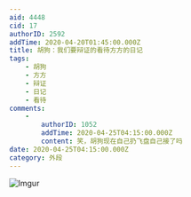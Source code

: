 ```yaml
---
aid: 4448
cid: 17
authorID: 2592
addTime: 2020-04-20T01:45:00.000Z
title: 胡狗：我们要辩证的看待方方的日记
tags:
    - 胡狗
    - 方方
    - 辩证
    - 日记
    - 看待
comments:
    -
        authorID: 1052
        addTime: 2020-04-25T04:15:00.000Z
        content: 笑，胡狗现在自己扔飞盘自己接了吗
date: 2020-04-25T04:15:00.000Z
category: 外段
---
```


![Imgur](https://i.imgur.com/hIpJuHS.png)
